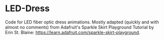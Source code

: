 # LED-Dress

Code for LED fiber optic dress animations. Mostly adapted (quickly and with almost no comments) from Adafruit's Sparkle Skirt Playground Tutorial by Erin St. Blaine: https://learn.adafruit.com/sparkle-skirt-playground.